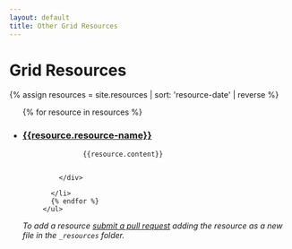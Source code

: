 ```yaml
---
layout: default
title: Other Grid Resources
---
```


# Grid Resources

{% assign resources = site.resources | sort: 'resource-date' | reverse %}
<ul class="card-listing">
           {% for resource in resources %}
           <li class="type-{{resource.resource-type}}">
             <h3><a href="{{resource.resource-url}}">{{resource.resource-name}}</a></h3>
             <div class="details">


                   {{resource.content}}


             </div>

           </li>
           {% endfor %}
         </ul>

_To add a resource [submit a pull request](https://github.com/rachelandrew/grid-by-example) adding the resource as a new file in the `_resources` folder._
